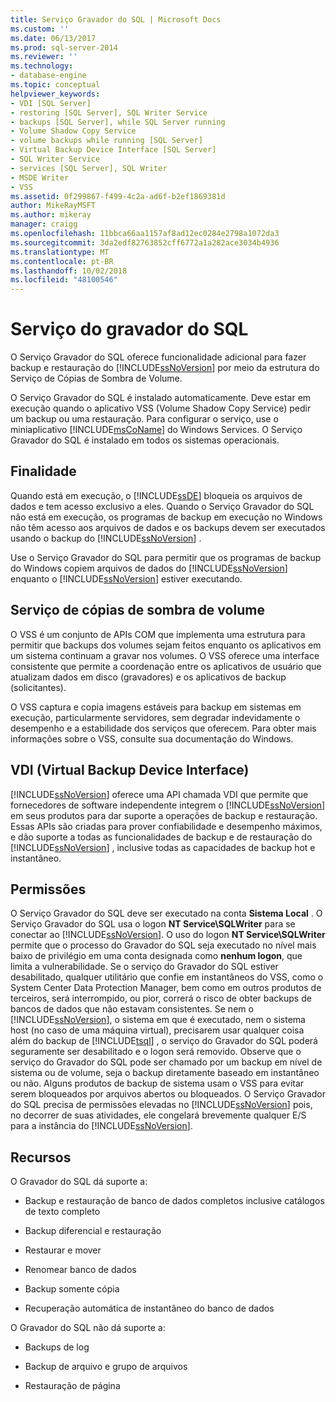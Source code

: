 ```yaml
---
title: Serviço Gravador do SQL | Microsoft Docs
ms.custom: ''
ms.date: 06/13/2017
ms.prod: sql-server-2014
ms.reviewer: ''
ms.technology:
- database-engine
ms.topic: conceptual
helpviewer_keywords:
- VDI [SQL Server]
- restoring [SQL Server], SQL Writer Service
- backups [SQL Server], while SQL Server running
- Volume Shadow Copy Service
- volume backups while running [SQL Server]
- Virtual Backup Device Interface [SQL Server]
- SQL Writer Service
- services [SQL Server], SQL Writer
- MSDE Writer
- VSS
ms.assetid: 0f299867-f499-4c2a-ad6f-b2ef1869381d
author: MikeRayMSFT
ms.author: mikeray
manager: craigg
ms.openlocfilehash: 11bbca66aa1157af8ad12ec0284e2798a1072da3
ms.sourcegitcommit: 3da2edf82763852cff6772a1a282ace3034b4936
ms.translationtype: MT
ms.contentlocale: pt-BR
ms.lasthandoff: 10/02/2018
ms.locfileid: "48100546"
---
```

# <a name="sql-writer-service"></a>Serviço do gravador do SQL
  O Serviço Gravador do SQL oferece funcionalidade adicional para fazer backup e restauração do [!INCLUDE[ssNoVersion](../../includes/ssnoversion-md.md)] por meio da estrutura do Serviço de Cópias de Sombra de Volume.  
  
 O Serviço Gravador do SQL é instalado automaticamente. Deve estar em execução quando o aplicativo VSS (Volume Shadow Copy Service) pedir um backup ou uma restauração. Para configurar o serviço, use o miniaplicativo [!INCLUDE[msCoName](../../includes/msconame-md.md)] do Windows Services. O Serviço Gravador do SQL é instalado em todos os sistemas operacionais.  
  
## <a name="purpose"></a>Finalidade  
 Quando está em execução, o [!INCLUDE[ssDE](../../includes/ssde-md.md)] bloqueia os arquivos de dados e tem acesso exclusivo a eles. Quando o Serviço Gravador do SQL não está em execução, os programas de backup em execução no Windows não têm acesso aos arquivos de dados e os backups devem ser executados usando o backup do [!INCLUDE[ssNoVersion](../../includes/ssnoversion-md.md)] .  
  
 Use o Serviço Gravador do SQL para permitir que os programas de backup do Windows copiem arquivos de dados do [!INCLUDE[ssNoVersion](../../includes/ssnoversion-md.md)] enquanto o [!INCLUDE[ssNoVersion](../../includes/ssnoversion-md.md)] estiver executando.  
  
## <a name="volume-shadow-copy-service"></a>Serviço de cópias de sombra de volume  
 O VSS é um conjunto de APIs COM que implementa uma estrutura para permitir que backups dos volumes sejam feitos enquanto os aplicativos em um sistema continuam a gravar nos volumes. O VSS oferece uma interface consistente que permite a coordenação entre os aplicativos de usuário que atualizam dados em disco (gravadores) e os aplicativos de backup (solicitantes).  
  
 O VSS captura e copia imagens estáveis para backup em sistemas em execução, particularmente servidores, sem degradar indevidamente o desempenho e a estabilidade dos serviços que oferecem. Para obter mais informações sobre o VSS, consulte sua documentação do Windows.  
  
## <a name="virtual-backup-device-interface-vdi"></a>VDI (Virtual Backup Device Interface)  
 [!INCLUDE[ssNoVersion](../../includes/ssnoversion-md.md)] oferece uma API chamada VDI que permite que fornecedores de software independente integrem o [!INCLUDE[ssNoVersion](../../includes/ssnoversion-md.md)] em seus produtos para dar suporte a operações de backup e restauração. Essas APIs são criadas para prover confiabilidade e desempenho máximos, e dão suporte a todas as funcionalidades de backup e de restauração do [!INCLUDE[ssNoVersion](../../includes/ssnoversion-md.md)] , inclusive todas as capacidades de backup hot e instantâneo.  
  
## <a name="permissions"></a>Permissões  
 O Serviço Gravador do SQL deve ser executado na conta **Sistema Local** . O Serviço Gravador do SQL usa o logon **NT Service\SQLWriter** para se conectar ao [!INCLUDE[ssNoVersion](../../includes/ssnoversion-md.md)]. O uso do logon **NT Service\SQLWriter** permite que o processo do Gravador do SQL seja executado no nível mais baixo de privilégio em uma conta designada como **nenhum logon**, que limita a vulnerabilidade. Se o serviço do Gravador do SQL estiver desabilitado, qualquer utilitário que confie em instantâneos do VSS, como o System Center Data Protection Manager, bem como em outros produtos de terceiros, será interrompido, ou pior, correrá o risco de obter backups de bancos de dados que não estavam consistentes. Se nem o [!INCLUDE[ssNoVersion](../../includes/ssnoversion-md.md)], o sistema em que é executado, nem o sistema host (no caso de uma máquina virtual), precisarem usar qualquer coisa além do backup de [!INCLUDE[tsql](../../includes/tsql-md.md)] , o serviço do Gravador do SQL poderá seguramente ser desabilitado e o logon será removido.  Observe que o serviço do Gravador do SQL pode ser chamado por um backup em nível de sistema ou de volume, seja o backup diretamente baseado em instantâneo ou não. Alguns produtos de backup de sistema usam o VSS para evitar serem bloqueados por arquivos abertos ou bloqueados. O Serviço Gravador do SQL precisa de permissões elevadas no [!INCLUDE[ssNoVersion](../../includes/ssnoversion-md.md)] pois, no decorrer de suas atividades, ele congelará brevemente qualquer E/S para a instância do [!INCLUDE[ssNoVersion](../../includes/ssnoversion-md.md)].  
  
## <a name="features"></a>Recursos  
 O Gravador do SQL dá suporte a:  
  
-   Backup e restauração de banco de dados completos inclusive catálogos de texto completo  
  
-   Backup diferencial e restauração  
  
-   Restaurar e mover  
  
-   Renomear banco de dados  
  
-   Backup somente cópia  
  
-   Recuperação automática de instantâneo do banco de dados  
  
 O Gravador do SQL não dá suporte a:  
  
-   Backups de log  
  
-   Backup de arquivo e grupo de arquivos  
  
-   Restauração de página  
  
  
